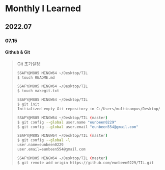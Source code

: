# Monthly I Learned

## 2022.07
### 07.15
#### Github & Git 
> Git 초기설정
>
> ```bash
> SSAFY@M805 MINGW64 ~/Desktop/TIL
> $ touch README.md
> 
> SSAFY@M805 MINGW64 ~/Desktop/TIL
> $ touch makegit.txt
> 
> SSAFY@M805 MINGW64 ~/Desktop/TIL
> $ git init
> Initialized empty Git repository in C:/Users/multicampus/Desktop/TIL/.git/
> 
> SSAFY@M805 MINGW64 ~/Desktop/TIL (master)
> $ git config --global user.name "eunbeen0229"
> $ git config --global user.email "eunbeen554@gmail.com"
> 
> SSAFY@M805 MINGW64 ~/Desktop/TIL (master)
> $ git config --global -l
> user.name=eunbeen0229
> user.email=eunbeen554@gmail.com
> 
> SSAFY@M805 MINGW64 ~/Desktop/TIL (master)
> $ git remote add origin https://github.com/eunbeen0229/TIL.git
> ```
>
> 

